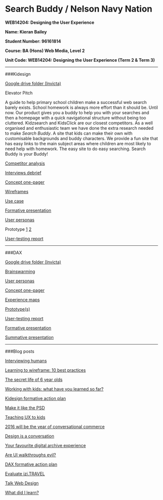 # Search Buddy / Nelson Navy Nation

**WEB14204: Designing the User Experience**

**Name: Kieran Bailey**

**Student Number: 96161814**

**Course: BA (Hons) Web Media, Level 2**

**Unit Code: WEB14204: Designing the User Experience (Term 2 & Term 3)**


---
###Kidesign

[Google drive folder (Invicta)](https://drive.google.com/folderview?id=0B8FbXc-tTIoMN3NvMDkwQ2E5WWs&usp=sharing)

Elevator Pitch

A guide to help primary school children make a successful web search barely exists. School homework is always more effort than it should be. Until now. Our product gives you a buddy to help you with your searches and then a homepage with a quick navigational structure without being too cluttered. Kidzsearch and KidsClick are our closest competitors. As a well organised and enthusiastic team we have done the extra research needed to make *Search Buddy*. A site that kids can make their own with customisable backgrounds and buddy characters. We provide a fun site that has easy links to the main subject areas where children are most likely to need help with homework. The easy site to do easy searching. Search Buddy is your Buddy!


[Competitor analysis](https://drive.google.com/file/d/0B-97PsC_crhUbDA4ZXFNYjloV00/view?usp=sharing "Analysis of 2 similar search engines")

[Interviews debrief](https://docs.google.com/document/d/1BSAdMnpMKItWSMym0VKUvSbZSiifWcY7A6pbgW5nDL4/edit?usp=sharing "Mine and Sanj's interview debrief")

[Concept one-pager](https://drive.google.com/open?id=0B-97PsC_crhUTV9xbC1aaS1FM0E "One pager")

[Wireframes](https://docs.google.com/presentation/d/1YUJ9t3-4HRBciKjp4JZbch2F7RvIcttBoE5rVCv-6Wg/edit?usp=sharing "A presentation including all the wireframes that were built.")

[Use case](https://drive.google.com/open?id=0B8FbXc-tTIoMS1NQVWFuMmpocXM "Digital Use Case")

[Formative presentation](https://docs.google.com/presentation/d/12WK7C24lVxNQNda0e_yZmfMYhT6qr32c46K_Ev0MkWU/edit?usp=sharing "")

[User personas](https://docs.google.com/document/d/1GalZ9VaSxXTy3SD-S_YKUGgI6TSAQb13aibs0VqKfPg/edit?usp=sharing "Link to a document with both user personas in")

Prototype [1](https://invis.io/4F7IY56J7 "Kieran") 
[2](https://projects.invisionapp.com/share/XF66UHCQA#/screens/138104607 "Sanj")

[User-testing report](https://docs.google.com/document/d/1wmnHMH6u_yKKZEeKFPYnnbv93Q6pPEgBlbr54xhOY9Q/edit?usp=sharing "Kieran's report only")


---
###DAX


[Google drive folder (Invicta)](https://drive.google.com/folderview?id=0B-97PsC_crhUc3h1eEFRR0RjVmM&usp=sharing)


[Brainswarming](https://github.com/RavensbourneWebMedia/UX-design/blob/2016/projects/dax/assets/brainswarming_ade-kieran.jpg "Photo of the Brainswarming process")

[User personas](https://drive.google.com/file/d/0B-97PsC_crhUZ0JSTFFTdmJTQm8/view?usp=sharing "Kieran's user persona")

[Concept one-pager](https://drive.google.com/file/d/0B-97PsC_crhUSzhMQi0wUnY2aHc/view?usp=sharing "Visit Upstage!")

[Experience maps](https://github.com/RavensbourneWebMedia/UX-design/blob/2016/projects/dax/assets/map_kieran-ade.jpg "Experience Map")

[Prototype(s)](https://invis.io/NP7KEJ3RW#/154683350_Phone_AR_Ship "Kieran's Prototype")

[User-testing report](https://docs.google.com/document/d/19nBQNtKO1NVxc_WgCtXUohXJOvMfsuYoKQf3gUANejk/edit?usp=sharing "Visit Upstage!")

[Formative presentation](https://docs.google.com/presentation/d/1ojW7zF5kVKxPH8HowlTZtFzcVTW5sgXQZiCtR-KubxY/edit?usp=sharing "Formative presentation")

[Summative presentation](https://docs.google.com/presentation/d/1fQMLvLukworHSp4n74RNcdZxI9zNP4TgRHwcGg1B9qo/edit?usp=sharing "Summative presentation")

---

###Blog posts

[Interviewing humans](http://www.fourthfloor.me/blogs/kbailey/?p=117 "The best way to conduct an interview")

[Learning to wireframe: 10 best practices](http://www.fourthfloor.me/blogs/kbailey/?p=137 "wireframe")

[The secret life of 6 year olds](http://www.fourthfloor.me/blogs/kbailey/?p=134 "Secret life of 6 year olds")

[Working with kids: what have you learned so far?](http://www.fourthfloor.me/blogs/kbailey/?p=142 "Working with kids")

[Kidesign formative action plan](http://www.fourthfloor.me/blogs/kbailey/?p=145 "Formative feedback")

[Make it like the PSD](http://www.fourthfloor.me/blogs/kbailey/?p=149 "Photoshop")

[Teaching UX to kids](http://www.fourthfloor.me/blogs/kbailey/?p=155 "Invicta Primary UX")

[2016 will be the year of conversational commerce](http://www.fourthfloor.me/blogs/kbailey/?p=159 "Messaging is the future")

[Design is a conversation](http://www.fourthfloor.me/blogs/kbailey/?p=130 "Design is a conversation")

[Your favourite digital archive experience](http://www.fourthfloor.me/blogs/kbailey/?p=152 "Magic Tate Ball")

[Are UI walkthroughs evil?](http://www.fourthfloor.me/blogs/kbailey/?p=162 "UI walkthrough")

[DAX formative action plan](http://www.fourthfloor.me/blogs/kbailey/?p=165 "Formative action plan")

[Evaluate izi.TRAVEL](http://www.fourthfloor.me/blogs/kbailey/?p=170 "Izi.travel")

[Talk Web Design](http://www.fourthfloor.me/blogs/kbailey/?p=172 "Talk Web Design")

[What did I learn?](http://www.fourthfloor.me/blogs/kbailey/?p=174 "What did i learn?")
































